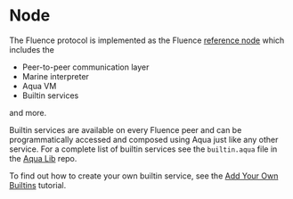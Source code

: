 # Node

The Fluence protocol is implemented as the Fluence [reference node](https://github.com/fluencelabs/fluence) which includes the

* Peer-to-peer communication layer
* Marine interpreter
* Aqua VM
* Builtin services

and more.

Builtin services are available on every Fluence peer and can be programmatically accessed and composed using Aqua just like any other service. For a complete list of builtin services see the `builtin.aqua` file in the [Aqua Lib](https://github.com/fluencelabs/aqua-lib) repo. 

To find out how to create your own builtin service, see the [Add Your Own Builtins](tutorials_tutorials/add-your-own-builtin.md) tutorial.

